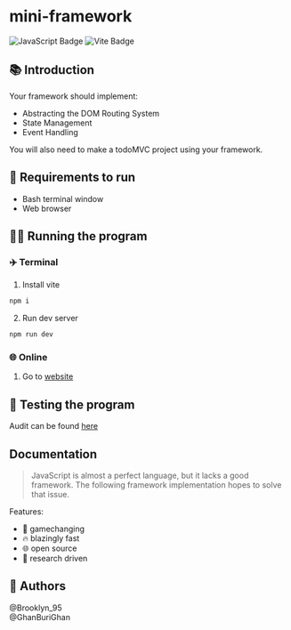 # mini-framework

![JavaScript Badge](https://img.shields.io/badge/JavaScript-F7DF1E?logo=javascript&logoColor=000&style=flat)
![Vite Badge](https://img.shields.io/badge/Vite-646CFF?logo=vite&logoColor=fff&style=flat)

## 📚 Introduction

Your framework should implement:

- Abstracting the DOM Routing System
- State Management
- Event Handling
  
You will also need to make a todoMVC project using your framework.

## 👟 Requirements to run

- Bash terminal window
- Web browser

## 🏃‍♂️ Running the program

### ✈️ Terminal

1. Install vite

```bash
npm i
```

2. Run dev server
```bash
npm run dev
```

### 🌐 Online

1. Go to [website](https://master--sprightly-churros-f27bdd.netlify.app/)


## 🧪 Testing the program

Audit can be found [here](https://github.com/01-edu/public/tree/master/subjects/mini-framework/audit)

## Documentation

> JavaScript is almost a perfect language, but it lacks a good framework. The following framework implementation hopes to solve that issue.

Features:
- 🤯 gamechanging
- 🔥 blazingly fast
- 🌐 open source
- 🔬 research driven


## 🤴 Authors

@Brooklyn_95 \
@GhanBuriGhan



